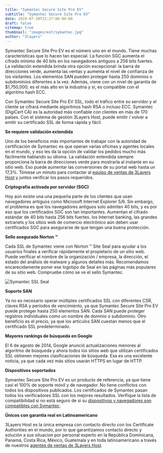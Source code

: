 ```yaml
---
title: "Symantec Secure Site Pro EV"
subtitle: "Symantec Secure Site Pro EV"
date: 2019-07-30T22:27:00-04:00
draft: false
sitemap: true
thumbnail: "images/ext/symantec.jpg"
author: "3layers"
---
```


Symantec Secure Site Pro EV es el número uno en el mundo. Tiene muchas características que lo hacen tan especial. La función SGC aumenta el cifrado mínimo de 40 bits en los navegadores antiguos a 256 bits fuertes. La validación extendida brinda otra opción excepcional: la barra de direcciones verde, aumenta las ventas y aumenta el nivel de confianza de los visitantes. Los elementos SAN pueden proteger hasta 250 dominios o subdominios diferentes a la vez. Además, viene con un nivel de garantía de $1,750,000; es el más alto en la industria y sí, es compatible con el algoritmo hash ECC.

Con Symantec Secure Site Pro EV SSL, todo el tráfico entre su servidor y el cliente se cifrará mediante algoritmos hash RSA o incluso ECC. Symantec (DigiCert CA) es la autoridad más confiable con clientes en más de 170 países. Con el sistema de gestión 3Layers Host, puede emitir / volver a emitir su certificado SSL de forma rápida y fácil.

**Se requiere validación extendida**

Uno de los beneficios más importantes de trabajar con la autoridad de certificación de Symantec es que operan varias oficinas y agentes locales en el mundo, y eso les da la opción de validar los pedidos mucho más fácilmente hablando su idioma. La validación extendida siempre proporciona la barra de direcciones verde para mostrarla al instante en su sitio web. Eso puede aumentar las conversiones de su portal web hasta un 17,3%. Tómese un minuto para contactar al [equipo de ventas de 3Layers Host](https://3layers.host/contact/) y juntos verificar los pasos requeridos.

**Criptografía activada por servidor (SGC)**

Hoy aún existe una una pequeña parte de los clientes que usan navegadores antiguos como Microsoft Internet Explorer 5/6. Sin embargo, el problema es que los navegadores antiguos solo admiten 40 bits, y es por eso que los certificados SGC son tan importantes. Aumentan el cifrado estándar de 40 bits hasta 256 bits fuertes. los Internet banking, las grandes extranets y los sitios web de comercio electrónico aún deben usar certificados SGC para asegurarse de que tengan una buena protección.

**Sello asegurado Norton ™**

Cada SSL de Symantec viene con Norton ™ Site Seal para ayudar a los usuarios finales a verificar rápidamente el propietario de un sitio web. Puede verificar el nombre de la organización / empresa, la dirección, el estado del análisis de malware y algunos detalles más. Recomendamos encarecidamente poner ese logotipo de Seal en las páginas más populares de su sitio web. Compruebe cómo se ve el sello Symantec.

![Symantec SSL Seal](/images/ext/norton-seal.png)

**Soporte SAN**

Ya no es necesario operar múltiples certificados SSL con diferentes CSR, claves RSA y períodos de vencimiento, ya que Symantec Secure Site Pro EV puede proteger hasta 250 elementos SAN. Cada SAN puede proteger registros individuales como un nombre de dominio o subdominio. Otro beneficio es el precio, ya que los artículos SAN cuestan menos que el certificado SSL predeterminado.

**Mayores rankings de búsqueda en Google**

El 6 de agosto de 2014, Google anunció actualizaciones menores al algoritmo de búsqueda y ahora todos los sitios web que utilizan certificados SSL obtienen mejores clasificaciones de búsqueda. Esa es una excelente noticia, ya que cada vez más sitios usarán HTTPS en lugar de HTTP.

**Dispositivos soportados**

Symantec Secure Site Pro EV es un producto de referencia, ya que tiene casi el 100% de soporte móvil y de navegador. No tiene conflictos con todos los dispositivos publicados. Los certificados de Symantec pasan todos los verificadores SSL con los mejores resultados. Verifique la lista de compatibilidad si no está seguro de si su [dispositivos y navegadores son compatibles con Symantec](https://3layers.host/blog/compatibilidad-de-dispositivos-con-ssl/).

**Únicos con garantía real en Latinoamericano**

3Layers Host es la única empresa con contacto directo con los Certificate Authorities en el mundo, por lo que garantizamos contacto directo y solución a sus situacion por personal experto en la República Dominicana, Panamá, Costa Rica, México, Guatemala y en toda latinoamericano a través de nuestros [agentes de ventas de 3Layers Host](https://3layers.host/contact/).